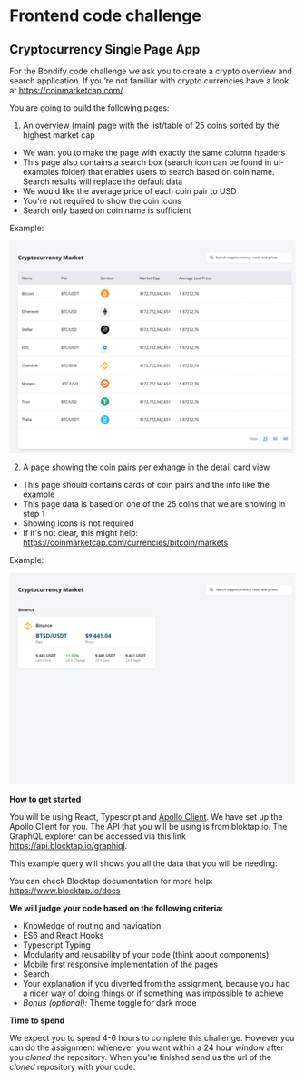 # Frontend code challenge

## Cryptocurrency Single Page App

For the Bondify code challenge we ask you to create a crypto overview and search application. If you’re not familiar with crypto currencies have a look at https://coinmarketcap.com/.

You are going to build the following pages:

1. An overview (main) page with the list/table of 25 coins sorted by the highest market cap

-   We want you to make the page with exactly the same column headers
-   This page also contains a search box (search icon can be found in ui-examples folder) that enables users to search based on coin name. Search results will replace the default data
-   We would like the average price of each coin pair to USD
-   You're not required to show the coin icons
-   Search only based on coin name is sufficient

Example:

![step 1:](./ui-examples/step1.png?raw=true&width=100)

2. A page showing the coin pairs per exhange in the detail card view

-   This page should contains cards of coin pairs and the info like the example
-   This page data is based on one of the 25 coins that we are showing in step 1
-   Showing icons is not required
-   If it's not clear, this might help: https://coinmarketcap.com/currencies/bitcoin/markets

Example:

![step 2:](./ui-examples/step3.png?raw=true)

**How to get started**

You will be using React, Typescript and [Apollo Client](https://www.apollographql.com/docs/react/v3.0-beta/).
We have set up the Apollo Client for you.
The API that you will be using is from bloktap.io.
The GraphQL explorer can be accessed via this link https://api.blocktap.io/graphiql.

This example query will shows you all the data that you will be needing:

You can check Blocktap documentation for more help: https://www.blocktap.io/docs

**We will judge your code based on the following criteria:**

-   Knowledge of routing and navigation
-   ES6 and React Hooks
-   Typescript Typing
-   Modularity and reusability of your code (think about components)
-   Mobile first responsive implementation of the pages
-   Search
-   Your explanation if you diverted from the assignment, because you had a nicer way of doing things or if something was impossible to achieve
-   _Bonus (optional):_ Theme toggle for dark mode

**Time to spend**

We expect you to spend 4-6 hours to complete this challenge. However you can do the assignment whenever you want within a 24 hour window after you _cloned_ the repository. When you're finished send us the url of the _cloned_ repository with your code.
